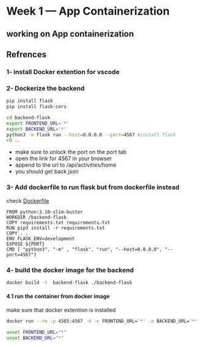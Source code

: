 
# Week 1 — App Containerization
## working on App containerization
## Refrences 
### 1- install Docker extention for vscode
### 2- Dockerize the backend
```bash
pip install flask
pip install flask-cors
```
```bash
cd backend-flask
export FRONTEND_URL='*'
export BACKEND_URL='*'
python3 -m flask run --host=0.0.0.0 --port=4567 #install flask
cd .. 
```
- make sure to unlock the port on the port tab
- open the link for 4567 in your browser
- append to the url to /api/activities/home
- you should get back json
### 3- Add dockerfile to run flask but from dockerfile instead
check [Dockerfile](backend-flask/Dockerfile)
```
FROM python:3.10-slim-buster
WORKDIR /backend-flask
COPY requirements.txt requirements.txt
RUN pip3 install -r requirements.txt
COPY . .
ENV FLASK_ENV=development
EXPOSE ${PORT}
CMD [ "python3", "-m" , "flask", "run", "--host=0.0.0.0", "--port=4567"]
```

### 4- build the docker image for the backend

```bash
docker build -t  backend-flask ./backend-flask
```
#### 4.1 run the container from docker image
make sure that docker extention is installed 
```bash
docker run --rm -p 4565:4567 -d -e FRONTEND_URL='*' -e BACKEND_URL='*' backend-flask

unset FRONTEND_URL="*"
unset BACKEND_URL="*"
```
